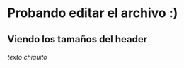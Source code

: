 # <h1>Probando editar el archivo :)</h1> <h2>Viendo los tamaños del header</h2> <h6>texto chiquito</h6>

